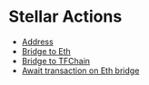 # Stellar Actions

- [Address](./address.md)
- [Bridge to Eth](./bridge_to_eth.md)
- [Bridge to TFChain](./bridge_to_tfchain.md)
- [Await transaction on Eth bridge](./await_transaction_on_eth_bridge.md)
